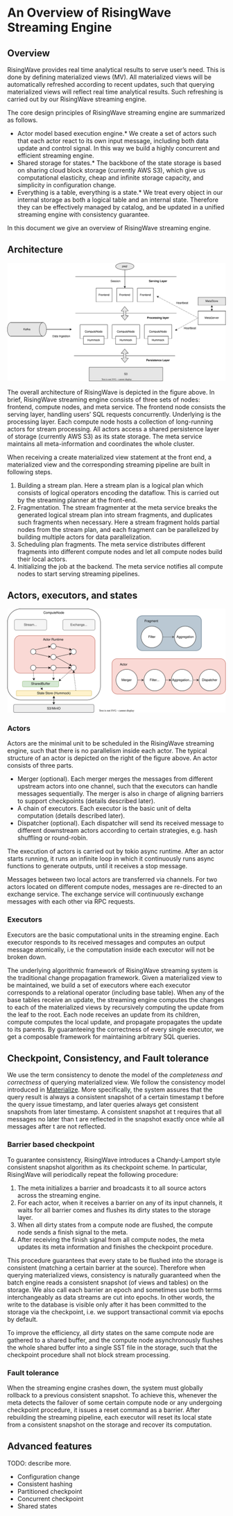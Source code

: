 # An Overview of RisingWave Streaming Engine

## Overview

RisingWave provides real time analytical results to serve user’s need. This is done by defining materialized views (MV). All materialized views will be automatically refreshed according to recent updates, such that querying materialized views will reflect real time analytical results. Such refreshing is carried out by our RisingWave streaming engine. 

The core design principles of RisingWave streaming engine are summarized as follows. 

* Actor model based execution engine.* We create a set of actors such that each actor react to its own input message, including both data update and control signal. In this way we build a highly concurrent and efficient streaming engine. 
* Shared storage for states.* The backbone of the state storage is based on sharing cloud block storage (currently AWS S3), which give us computational elasticity, cheap and infinite storage capacity, and simplicity in configuration change.  
* Everything is a table, everything is a state.* We treat every object in our internal storage as both a logical table and an internal state. Therefore they can be effectively managed by catalog, and be updated in a unified streaming engine with consistency guarantee. 

In this document we give an overview of RisingWave streaming engine. 

## Architecture

![streaming-architecture](./images/streaming-overview/streaming-architecture.svg)

The overall architecture of RisingWave is depicted in the figure above. In brief, RisingWave streaming engine consists of three sets of nodes: frontend, compute nodes, and meta service. The frontend node consists the serving layer, handling users’ SQL requests concurrently. Underlying is the processing layer. Each compute node hosts a collection of long-running actors for stream processing. All actors access a shared persistence layer of storage (currently AWS S3) as its state storage. The meta service maintains all meta-information and coordinates the whole cluster. 

When receiving a create materialized view statement at the front end, a materialized view and the corresponding streaming pipeline are built in following steps.  

1. Building a stream plan. Here a stream plan is a logical plan which consists of logical operators encoding the dataflow. This is carried out by the streaming planner at the front-end.
2. Fragmentation. The stream fragmenter at the meta service breaks the generated logical stream plan into stream fragments, and duplicates such fragments when necessary. Here a stream fragment holds partial nodes from the stream plan, and each fragment can be parallelized by building multiple actors for data parallelization.
3. Scheduling plan fragments. The meta service distributes different fragments into different compute nodes and let all compute nodes build their local actors. 
4. Initializing the job at the backend. The meta service notifies all compute nodes to start serving streaming pipelines. 
## Actors, executors, and states

![streaming-executor](./images/streaming-overview/streaming-executor-and-compute-node.svg)

### Actors

Actors are the minimal unit to be scheduled in the RisingWave streaming engine, such that there is no parallelism inside each actor. The typical structure of an actor is depicted on the right of the figure above. An actor consists of three parts.

* Merger (optional). Each merger merges the messages from different upstream actors into one channel, such that the executors can handle messages sequentially. The merger is also in charge of aligning barriers to support checkpoints (details described later). 
* A chain of executors. Each executor is the basic unit of delta computation (details described later). 
* Dispatcher (optional). Each dispatcher will send its received message to different downstream actors according to certain strategies, e.g. hash shuffling or round-robin.

The execution of actors is carried out by tokio async runtime. After an actor starts running, it runs an infinite loop in which it continuously runs async functions to generate outputs, until it receives a stop message. 

Messages between two local actors are transferred via channels. For two actors located on different compute nodes, messages are re-directed to an exchange service. The exchange service will continuously exchange messages with each other via RPC requests. 

### Executors

Executors are the basic computational units in the streaming engine. Each executor responds to its received messages and computes an output message atomically, i.e the computation inside each executor will not be broken down. 

The underlying algorithmic framework of RisingWave streaming system is the traditional change propagation framework. Given a materialized view to be maintained, we build a set of executors where each executor corresponds to a relational operator (including base table). When any of the base tables receive an update, the streaming engine computes the changes to each of the materialized views by recursively computing the update from the leaf to the root. Each node receives an update from its children, compute computes the local update, and propagate propagates the update to its parents. By guaranteeing the correctness of every single executor, we get a composable framework for maintaining arbitrary SQL queries.

## Checkpoint, Consistency, and Fault tolerance

We use the term consistency to denote the model of the *completeness and correctness* of querying materialized view. We follow the consistency model introduced in [Materialize](https://materialize.com/blog-consistency/). More specifically, the system assures that the query result is always a consistent snapshot of a certain timestamp t before the query issue timestamp, and later queries always get consistent snapshots from later timestamp. A consistent snapshot at t requires that all messages no later than t are reflected in the snapshot exactly once while all messages after t are not reflected. 

### Barrier based checkpoint

To guarantee consistency, RisingWave introduces a Chandy-Lamport style consistent snapshot algorithm as its checkpoint scheme. In particular, RisingWave will periodically repeat the following procedure:

1. The meta initializes a barrier and broadcasts it to all source actors across the streaming engine. 
2. For each actor, when it receives a barrier on any of its input channels, it waits for all barrier comes and flushes its dirty states to the storage layer. 
3. When all dirty states from a compute node are flushed, the compute node sends a finish signal to the meta. 
4. After receiving the finish signal from all compute nodes, the meta updates its meta information and finishes the checkpoint procedure.

This procedure guarantees that every state to be flushed into the storage is consistent (matching a certain barrier at the source). Therefore when querying materialized views, consistency is naturally guaranteed when the batch engine reads a consistent snapshot (of views and tables) on the storage. We also call each barrier an epoch and sometimes use both terms interchangeably as data streams are cut into epochs. In other words, the write to the database is visible only after it has been committed to the storage via the checkpoint, i.e. we support transactional commit via epochs by default. 

To improve the efficiency, all dirty states on the same compute node are gathered to a shared buffer, and the compute node asynchronously flushes the whole shared buffer into a single SST file in the storage, such that the checkpoint procedure shall not block stream processing. 

### Fault tolerance

When the streaming engine crashes down, the system must globally rollback to a previous consistent snapshot. To achieve this, whenever the meta detects the failover of some certain compute node or any undergoing checkpoint procedure, it issues a reset command as a barrier. After rebuilding the streaming pipeline, each executor will reset its local state from a consistent snapshot on the storage and recover its computation. 

## Advanced features

TODO: describe more. 

* Configuration change
* Consistent hashing
* Partitioned checkpoint
* Concurrent checkpoint
* Shared states